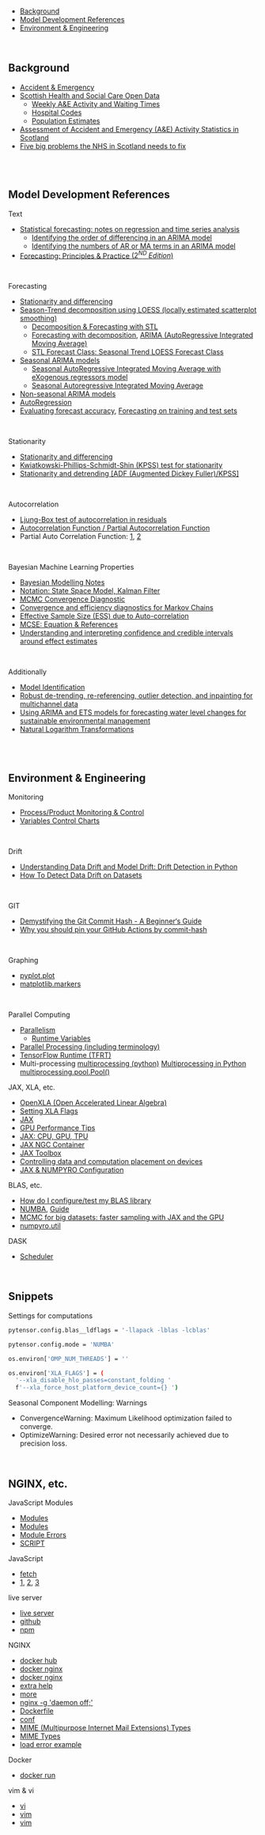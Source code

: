 <br>

* [Background](#background)
* [Model Development References](#model-development-references)
* [Environment & Engineering](#environment--engineering)

<br>

## Background

* [Accident & Emergency](https://publichealthscotland.scot/our-areas-of-work/acute-and-emergency-services/urgent-and-unscheduled-care/accident-and-emergency/overview/#section-1)
* [Scottish Health and Social Care Open Data](https://www.opendata.nhs.scot/dataset)
  * [Weekly A&E Activity and Waiting Times](https://www.opendata.nhs.scot/dataset/weekly-accident-and-emergency-activity-and-waiting-times)
  * [Hospital Codes](https://www.opendata.nhs.scot/dataset/hospital-codes)
  * [Population Estimates](https://www.opendata.nhs.scot/dataset/population-estimates)
* [Assessment of Accident and Emergency (A&E) Activity Statistics in Scotland](https://osr.statisticsauthority.gov.uk/publication/assessment-of-accident-and-emergency-ae-activity-statistics-in-scotland/)
* [Five big problems the NHS in Scotland needs to fix](https://www.bbc.com/news/uk-scotland-64303425)


<br>
<br>


## Model Development References

Text
* [Statistical forecasting: notes on regression and time series analysis](https://people.duke.edu/~rnau/411home.htm)
  * [Identifying the order of differencing in an ARIMA model](https://people.duke.edu/~rnau/411arim2.htm)
  * [Identifying the numbers of AR or MA terms in an ARIMA model](https://people.duke.edu/~rnau/411arim3.htm)
* [Forecasting: Principles & Practice $\bigl(2^{ND}\; Edition\bigr)$](https://otexts.com/fpp2)

<br>

Forecasting
* [Stationarity and differencing](https://otexts.com/fpp2/stationarity.html)
* [Season-Trend decomposition using LOESS (locally estimated scatterplot smoothing)](https://www.statsmodels.org/dev/generated/statsmodels.tsa.seasonal.STL.html)
  * [Decomposition & Forecasting with STL](https://www.statsmodels.org/dev/examples/notebooks/generated/stl_decomposition.html)
  * [Forecasting with decomposition](https://otexts.com/fpp2/forecasting-decomposition.html), [ARIMA (AutoRegressive Integrated Moving Average)](https://www.statsmodels.org/dev/generated/statsmodels.tsa.arima.model.ARIMA.html#statsmodels.tsa.arima.model.ARIMA)
  * [STL Forecast Class: Seasonal Trend LOESS  Forecast Class](https://www.statsmodels.org/dev/generated/statsmodels.tsa.forecasting.stl.STLForecast.html#statsmodels.tsa.forecasting.stl.STLForecast)
* [Seasonal ARIMA models](https://otexts.com/fpp2/seasonal-arima.html)
  * [Seasonal AutoRegressive Integrated Moving Average with eXogenous regressors model](https://www.statsmodels.org/stable/generated/statsmodels.tsa.statespace.sarimax.SARIMAX.html#statsmodels.tsa.statespace.sarimax.SARIMAX)
  * [Seasonal Autoregressive Integrated Moving Average](https://machinelearningmastery.com/sarima-for-time-series-forecasting-in-python/)
* [Non-seasonal ARIMA models](https://otexts.com/fpp2/non-seasonal-arima.html)
* [AutoRegression](https://blog.quantinsti.com/autoregression/)
* [Evaluating forecast accuracy](https://otexts.com/fpp2/accuracy.html), [Forecasting on training and test sets](https://otexts.com/fpp2/forecasting-on-training-and-test-sets.html)

<br>

Stationarity
* [Stationarity and differencing](https://otexts.com/fpp2/stationarity.html)
* [Kwiatkowski-Phillips-Schmidt-Shin (KPSS) test for stationarity](https://www.statsmodels.org/dev/generated/statsmodels.tsa.stattools.kpss.html#statsmodels.tsa.stattools.kpss)
* [Stationarity and detrending [ADF (Augmented Dickey Fuller)/KPSS]](https://www.statsmodels.org/dev/examples/notebooks/generated/stationarity_detrending_adf_kpss.html)

<br>

Autocorrelation
* [Ljung-Box test of autocorrelation in residuals](https://www.statsmodels.org/dev/generated/statsmodels.stats.diagnostic.acorr_ljungbox.html#statsmodels.stats.diagnostic.acorr_ljungbox)
* [Autocorrelation Function / Partial Autocorrelation Function](https://www.baeldung.com/cs/acf-pacf-plots-arma-modeling)
* Partial Auto Correlation Function: [1](https://www.statsmodels.org/stable/generated/statsmodels.graphics.tsaplots.plot_pacf.html), [2](https://www.itl.nist.gov/div898/handbook/pmc/section4/pmc4463.htm)

<br>

Bayesian Machine Learning Properties
* [Bayesian Modelling Notes](https://github.com/plausibilities/delineating#notes)
* [Notation: State Space Model, Kalman Filter](https://dismalpy.github.io/user/ssm/2-state_space_models.html)
* [<abbr title="Markov Chain Monte Carlo">MCMC</abbr> Convergence Diagnostic](https://search.r-project.org/CRAN/refmans/LaplacesDemon/html/Gelman.Diagnostic.html)
* [Convergence and efficiency diagnostics for Markov Chains](https://mc-stan.org/rstan/reference/Rhat.html)
* [Effective Sample Size (ESS) due to Auto-correlation](https://search.r-project.org/CRAN/refmans/LaplacesDemon/html/ESS.html)
* [<abbr title="Monte Carlo Standard Error">MCSE</abbr>: Equation & References](https://search.r-project.org/CRAN/refmans/LaplacesDemon/html/MCSE.html)
* [Understanding and interpreting confidence and credible intervals around effect estimates](https://www.ncbi.nlm.nih.gov/pmc/articles/PMC6630113/)

<br>

Additionally
* [Model Identification](https://www.itl.nist.gov/div898/handbook/pmc/section4/pmc4461.htm)
* [Robust de-trending, re-referencing, outlier detection, and inpainting for multichannel data](https://pmc.ncbi.nlm.nih.gov/articles/PMC5915520/)
* [Using ARIMA and ETS models for forecasting water level changes for sustainable environmental management](https://www.nature.com/articles/s41598-024-73405-9)
* [Natural Logarithm Transformations](https://www.bridgetext.com/log-transforming-time-series-data-in-r)

<br>
<br>

## Environment & Engineering

Monitoring
* [Process/Product Monitoring & Control](https://www.itl.nist.gov/div898/handbook/pmc/pmc.htm)
* [Variables Control Charts](https://www.itl.nist.gov/div898/handbook/pmc/section3/pmc32.htm)

<br>

Drift
* [Understanding Data Drift and Model Drift: Drift Detection in Python](https://www.datacamp.com/tutorial/understanding-data-drift-model-drift)
* [How To Detect Data Drift on Datasets](https://encord.com/blog/detect-data-drift/)

<br>

GIT
* [Demystifying the Git Commit Hash - A Beginner‘s Guide](https://thelinuxcode.com/git-commit-hash-and-how-to-get-it/)
* [Why you should pin your GitHub Actions by commit-hash](https://blog.rafaelgss.dev/why-you-should-pin-actions-by-commit-hash)

<br>

Graphing
* [pyplot.plot](https://matplotlib.org/stable/api/_as_gen/matplotlib.pyplot.plot.html)
* [matplotlib.markers](https://matplotlib.org/stable/api/markers_api.html#module-matplotlib.markers)

<br>

Parallel Computing
* [Parallelism](https://docs.deepmodeling.com/projects/deepmd/en/master/troubleshooting/howtoset_num_nodes.html)
  * [Runtime Variables](https://docs.deepmodeling.com/projects/deepmd/en/v3.0.0b4/env.html)
* [Parallel Processing (including terminology)](https://stat243.berkeley.edu/fall-2024/units/unit6-parallel.html)
* [TensorFlow Runtime (TFRT)](https://blog.tensorflow.org/2020/04/tfrt-new-tensorflow-runtime.html)
* Multi-processing
  [multiprocessing (python)](https://docs.python.org/3/library/multiprocessing.html)
  [Multiprocessing in Python](https://superfastpython.com/multiprocessing-in-python)
  [multiprocessing.pool.Pool()](https://superfastpython.com/multiprocessing-pool-python/)

JAX, XLA, etc.
* [OpenXLA (Open Accelerated Linear Algebra)](https://openxla.org)
* [Setting XLA Flags](https://docs.jax.dev/en/latest/xla_flags.html)
* [JAX](https://docs.jax.dev/en/latest/index.html)
* [GPU Performance Tips](https://docs.jax.dev/en/latest/gpu_performance_tips.html)
* [JAX: CPU, GPU, TPU](https://docs.jax.dev/en/latest/installation.html)
* [JAX NGC Container](https://catalog.ngc.nvidia.com/orgs/nvidia/containers/jax)
* [JAX Toolbox](https://github.com/NVIDIA/JAX-Toolbox)
* [Controlling data and computation placement on devices](https://docs.jax.dev/en/latest/faq.html#controlling-data-and-computation-placement-on-devices)
* [JAX & NUMPYRO Configuration](https://ringdown.readthedocs.io/en/latest/configuration.html)

BLAS, etc.
* [How do I configure/test my BLAS library](https://pytensor.readthedocs.io/en/latest/troubleshooting.html#how-do-i-configure-test-my-blas-library)
* [NUMBA](https://numba.readthedocs.io/en/stable/index.html), [Guide](https://numba.readthedocs.io/en/stable/user/5minguide.html)
* [MCMC for big datasets: faster sampling with JAX and the GPU](https://www.pymc-labs.com/blog-posts/pymc-stan-benchmark/)
* [numpyro.util](https://num.pyro.ai/en/stable/_modules/numpyro/util.html)

DASK
* [Scheduler](https://docs.dask.org/en/stable/scheduler-overview.html)

<br>

## Snippets

Settings for computations


```bash
pytensor.config.blas__ldflags = '-llapack -lblas -lcblas'
```

```bash
pytensor.config.mode = 'NUMBA'
```

```bash
os.environ['OMP_NUM_THREADS'] = ''
```

```bash
os.environ['XLA_FLAGS'] = (
  '--xla_disable_hlo_passes=constant_folding '
  f'--xla_force_host_platform_device_count={} ')
```

Seasonal Component Modelling: Warnings
* ConvergenceWarning: Maximum Likelihood optimization failed to converge.
* OptimizeWarning: Desired error not necessarily achieved due to precision loss.

<br>

## NGINX, etc.

JavaScript Modules
* [Modules](https://developer.mozilla.org/en-US/docs/Web/JavaScript/Guide/Modules)
* [Modules](https://javascript.info/modules)
* [Module Errors](https://developer.mozilla.org/en-US/docs/Web/JavaScript/Reference/Errors/import_decl_module_top_level#importing_in_a_non-module_script)
* [SCRIPT](https://developer.mozilla.org/en-US/docs/Web/HTML/Element/script)

JavaScript
* [fetch](https://javascript.info/fetch)
* [1](https://wpdean.com/css-dropdown-menus/), [2](https://jsfiddle.net/cL2x7/), [3](www.geeksforgeeks.org/how-to-creating-html-list-from-javascript-array/)

live server
* [live server](https://itnext.io/dockerizing-modern-web-apps-cd9667eebf44)
* [github](https://github.com/tapio/live-server)
* [npm](https://www.npmjs.com/package/live-server)

NGINX
* [docker hub](https://hub.docker.com/_/nginx)
* [docker nginx](https://toxigon.com/setting-up-nginx-with-docker)
* [docker nginx](https://www.uptimia.com/questions/how-to-run-nginx-in-the-foreground-within-a-docker-container#implementing-the-solution-in-docker)
* [extra help](https://itnext.io/dockerizing-modern-web-apps-cd9667eebf44)
* [more](https://www.socketxp.com/iot/remote-access-nginx-web-server-from-internet/)
* [nginx -g 'daemon off;'](https://www.thecoderscamp.com/nginx-g-daemon-off/)
* [Dockerfile](https://github.com/devasthali-os/nginx-base/blob/master/Dockerfile)
* [conf](https://nginx.org/en/docs/beginners_guide.html#conf_structure)
* [MIME (Multipurpose Internet Mail Extensions) Types](https://server.hk/blog/14461/)
* [MIME Types](https://www.slingacademy.com/article/nginx-mime-types-the-complete-guide/)
* [load error example](https://www.slingacademy.com/article/nginx-error-cannot-load-css-js-files/)

Docker
* [docker run](https://docs.docker.com/reference/cli/docker/container/run/)

vim & vi
* [vi](https://linuxsimply.com/cheat-sheets/vi/)
* [vim](https://vim.rtorr.com)
* [vim](https://www.redhat.com/en/blog/beginners-guide-vim)

<br>
<br>
 
<br>
<br>
 
<br>
<br>
 
<br>
<br>
 